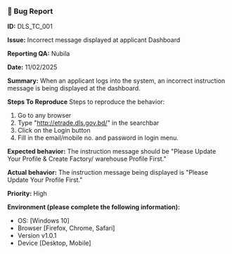 ### 🐛 Bug Report

**ID:** DLS_TC_001

**Issue:** Incorrect message displayed at applicant Dashboard

**Reporting QA:** Nubila

**Date:** 11/02/2025

**Summary:**
When an applicant logs into the system, an incorrect instruction message is being displayed at the dashboard.

**Steps To Reproduce**
Steps to reproduce the behavior:
1. Go to any browser
2. Type "http://etrade.dls.gov.bd/" in the searchbar
3. Click on the Login button
4. Fill in the email/mobile no. and password in login menu.

**Expected behavior:**
The instruction message should be "Please Update Your Profile & Create Factory/ warehouse Profile First."

**Actual behavior:**
The instruction message being displayed is "Please Update Your Profile First."

**Priority:**
High

**Environment (please complete the following information):**
 - OS: [Windows 10]
 - Browser [Firefox, Chrome, Safari]
 -  Version v1.0.1
 - Device [Desktop, Mobile]
